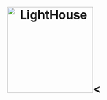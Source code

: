 <h1 align="center">
  <br>
  <img src="https://avatars.githubusercontent.com/u/77247779?s=200&v=4" alt="LightHouse" width="200"><
  <br>
<h1>
